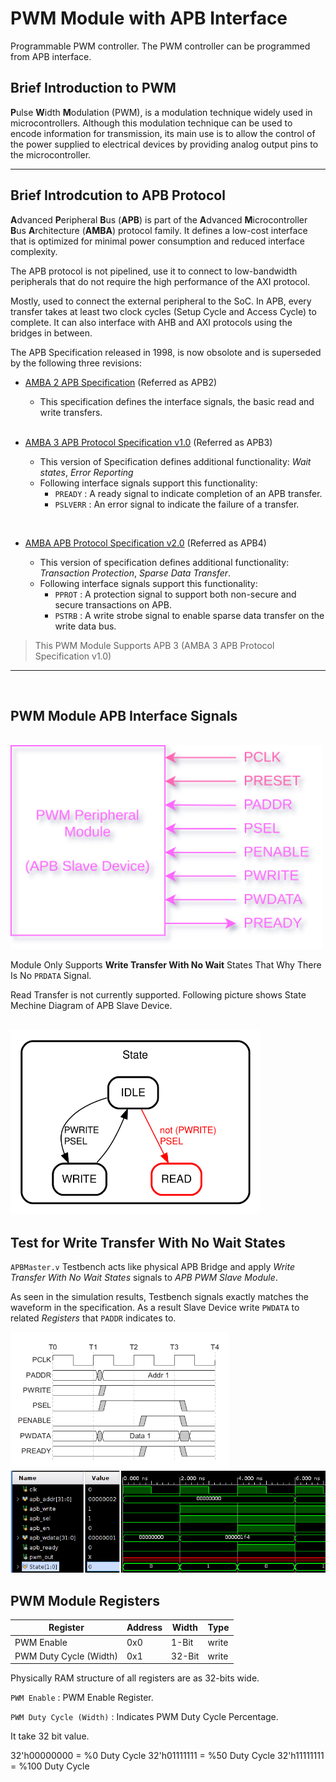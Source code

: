 # PWM Module with APB Interface

Programmable PWM controller. The PWM controller can be programmed from APB interface.

## Brief Introduction to PWM

**P**ulse **W**idth **M**odulation (PWM), is a modulation technique widely used in microcontrollers. Although this modulation technique can be used to encode information for transmission, its main use is to allow the control of the power supplied to electrical devices by providing analog output pins to the microcontroller.

---

## Brief Introdcution to APB Protocol

**A**dvanced **P**eripheral **B**us (**APB**) is part of the **A**dvanced **M**icrocontroller **B**us **A**rchitecture (**AMBA**) protocol family. It defines a low-cost interface that is optimized for minimal power consumption and reduced interface complexity.

The APB protocol is not pipelined, use it to connect to low-bandwidth peripherals that do not require the high performance of the AXI protocol.

Mostly, used to connect the external peripheral to the SoC. In APB, every transfer takes at least two clock cycles (Setup Cycle and Access Cycle) to complete. It can also interface with AHB and AXI protocols using the bridges in between.

The APB Specification released in 1998, is now obsolote and is superseded by the following three revisions: 

* [AMBA 2 APB Specification](https://www.google.com/url?sa=t&rct=j&q=&esrc=s&source=web&cd=&ved=2ahUKEwiG_vbA69j5AhXeVfEDHVtVASIQFnoECAwQAQ&url=https%3A%2F%2Fdocumentation-service.arm.com%2Fstatic%2F5f916403f86e16515cdc3d71%3Ftoken%3D&usg=AOvVaw3I4Y5NBAiCiopnHM_VqpXd) (Referred as APB2)

    * This specification defines the interface signals, the basic read and write transfers.

  <br>

* [AMBA 3 APB Protocol Specification v1.0](https://web.eecs.umich.edu/~prabal/teaching/eecs373-f12/readings/ARM_AMBA3_APB.pdf) (Referred as APB3)
  
    * This version of Specification defines additional functionality: *Wait states*, *Error Reporting*
    * Following interface signals support this functionality:
      * `PREADY` : A ready signal to indicate completion of an APB transfer.
      * `PSLVERR` : An error signal to indicate the failure of a transfer.

<br>

* [AMBA APB Protocol Specification v2.0](https://www.eecs.umich.edu/courses/eecs373/readings/IHI0024C_amba_apb_protocol_spec.pdf) (Referred as APB4)

    * This version of specification defines additional functionality: *Transaction Protection*, *Sparse Data Transfer*.
    * Following interface signals support this functionality:
      * `PPROT` : A protection signal to support both non-secure and secure transactions on APB.
      * `PSTRB` : A write strobe signal to enable sparse data transfer on the write data bus.

> This PWM Module Supports APB 3 (AMBA 3 APB Protocol Specification v1.0)

---
<br>

## PWM Module APB Interface Signals
<br>

<img src="APBInterfaceSignals.png" alt="drawing" width="500"/>


Module Only Supports **Write Transfer With No Wait** States That Why There Is No `PRDATA` Signal.

Read Transfer is not currently supported. Following picture shows State Mechine Diagram of APB Slave Device.

<br>

<img src="StateMachine_0.svg" alt="drawing" width="400"/>

<br>

## Test for Write Transfer With No Wait States

`APBMaster.v` Testbench acts like physical APB Bridge and apply *Write Transfer With No Wait States* signals to *APB PWM Slave Module*. 

As seen in the simulation results, Testbench signals exactly matches the waveform in the specification. As a result Slave Device write `PWDATA` to related *Registers* that `PADDR` indicates to.

<p float="left">
  <img src="APB_WriteTransfers.png" width="350" />
  <img src="APB_Master_TB.png" width="600" /> 
</p>


## PWM Module Registers 

| Register               | Address | Width  | Type  |
| ---------------------- | ------- | ------ | ----- |
| PWM Enable             | 0x0     | 1-Bit  | write |
| PWM Duty Cycle (Width) | 0x1     | 32-Bit | write |

Physically RAM structure of all registers are as 32-bits wide.  

`PWM Enable` : PWM Enable Register. 

`PWM Duty Cycle (Width)` : Indicates PWM Duty Cycle Percentage.

It take 32 bit value. 

32'h00000000 = %0 Duty Cycle
32'h01111111 = %50 Duty Cycle
32'h11111111 = %100 Duty Cycle



